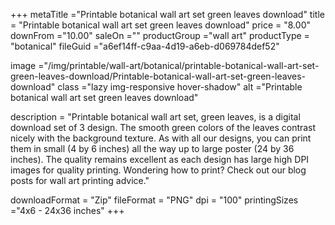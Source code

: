 +++
metaTitle ="Printable botanical wall art set green leaves download"
title = "Printable botanical wall art set green leaves download"
price = "8.00"
downFrom ="10.00"
saleOn =""
productGroup ="wall art"
productType = "botanical"
fileGuid ="a6ef14ff-c9aa-4d19-a6eb-d069784def52"

image ="/img/printable/wall-art/botanical/printable-botanical-wall-art-set-green-leaves-download/Printable-botanical-wall-art-set-green-leaves-download"
class ="lazy img-responsive hover-shadow"
alt ="Printable botanical wall art set green leaves download"

description = "Printable botanical wall art set, green leaves, is a digital download set of 3 design. The smooth green colors of the leaves contrast nicely with the background texture. As with all our designs, you can print them in small (4 by 6 inches) all the way up to large poster (24 by 36 inches). The quality remains excellent as each design has large high DPI images for quality printing. Wondering how to print?  Check out our blog posts for wall art printing advice."

downloadFormat = "Zip"
fileFormat = "PNG"
dpi = "100"
printingSizes ="4x6 - 24x36 inches"
+++